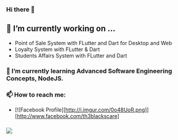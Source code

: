 ### Hi there 👋

## 🔭 I’m currently working on ...
- Point of Sale System with FLutter and Dart for Desktop and Web
- Loyalty System with FLutter & Dart
- Students Affairs System with FLutter and Dart
### 🌱 I’m currently learning Advanced Software Engineering Concepts, NodeJS.
### 📫 How to reach me:
- [![Facebook Profile][http://i.imgur.com/0o48UoR.png]][http://www.facebook.com/th3blackscare]
### ![](https://komarev.com/ghpvc/?username=th3blackscare)

<!--
**th3blackscare/th3blackscare** is a ✨ _special_ ✨ repository because its `README.md` (this file) appears on your GitHub profile.

Here are some ideas to get you started:

- 
- 🌱 I’m currently learning NodeJS
- 👯 I’m looking to collaborate on ...
- 🤔 I’m looking for help with ...
- 💬 Ask me about ...
- 📫 How to reach me: ...
- 😄 Pronouns: ...
- ⚡ Fun fact: ...
-->
